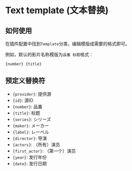 # Text template (文本替换)

## 如何使用

在插件配置中找到`Template`分类，编辑模版成需要的格式即可。

例如，默认的影片名称模版为`品番 标题`格式：

```text
{number} {title}
```

## 预定义替换符

- `{provider}`: 提供源
- `{id}`: 源ID
- `{number}`: 品番
- `{title}`: 标题
- `{series}`: シリーズ
- `{maker}`: メーカー
- `{label}`: レーベル
- `{director}`: 导演
- `{actors}`: （所有）演员
- `{first_actor}`: （第一个）演员
- `{year}`: 发行年份
- `{date}`: 发行日期

